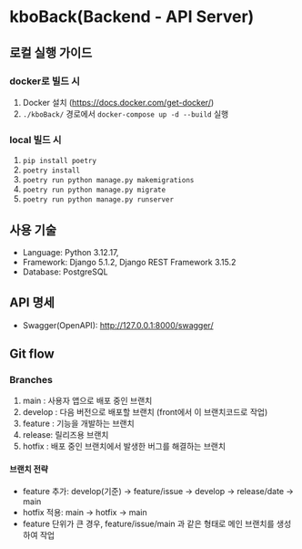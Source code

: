 # kboBack(Backend - API Server)

## 로컬 실행 가이드
### docker로 빌드 시
1. Docker 설치 (https://docs.docker.com/get-docker/)
2. `./kboBack/` 경로에서 `docker-compose up -d --build` 실행

### local 빌드 시
1. `pip install poetry`
2. `poetry install`
3. `poetry run python manage.py makemigrations`
4. `poetry run python manage.py migrate`
5. `poetry run python manage.py runserver`

## 사용 기술

- Language: Python 3.12.17,
- Framework: Django 5.1.2, Django REST Framework 3.15.2
- Database: PostgreSQL

## API 명세

- Swagger(OpenAPI): http://127.0.0.1:8000/swagger/

## Git flow

### Branches

1. main : 사용자 앱으로 배포 중인 브랜치
2. develop : 다음 버전으로 배포할 브랜치 (front에서 이 브랜치코드로 작업)
3. feature : 기능을 개발하는 브랜치
4. release: 릴리즈용 브랜치
5. hotfix : 배포 중인 브랜치에서 발생한 버그를 해결하는 브랜치

#### 브랜치 전략

- feature 추가: develop(기준) -> feature/issue -> develop -> release/date -> main
- hotfix 적용: main -> hotfix -> main
- feature 단위가 큰 경우, feature/issue/main 과 같은 형태로 메인 브랜치를 생성하여 작업
